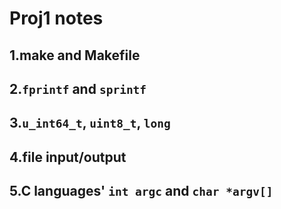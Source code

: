 # Proj1 notes

## 1.make and Makefile

## 2.`fprintf` and `sprintf`    

## 3.`u_int64_t`, `uint8_t`, `long`

## 4.file input/output

## 5.C languages' `int argc` and `char *argv[]`